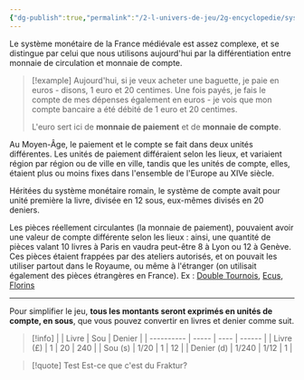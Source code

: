 ```yaml
---
{"dg-publish":true,"permalink":"/2-l-univers-de-jeu/2g-encyclopedie/systeme-monetaire/"}
---
```



Le système monétaire de la France médiévale est assez complexe, et se distingue par celui que nous utilisons aujourd'hui par la différentiation entre monnaie de circulation et monnaie de compte. 

>[!example] 
>Aujourd'hui, si je veux acheter une baguette, je paie en euros - disons, 1 euro et 20 centimes. Une fois payés, je fais le compte de mes dépenses également en euros - je vois que mon compte bancaire a été débité de 1 euro et 20 centimes. 
>
>L'euro sert ici de **monnaie de paiement** et de **monnaie de compte**.

Au Moyen-Âge, le paiement et le compte se fait dans deux unités différentes. Les unités de paiement différaient selon les lieux, et variaient région par région ou de ville en ville, tandis que les unités de compte, elles, étaient plus ou moins fixes dans l'ensemble de l'Europe au XIVe siècle. 

Héritées du système monétaire romain, le système de compte avait pour unité première la livre, divisée en 12 sous, eux-mêmes divisés en 20 deniers.

Les pièces réellement circulantes (la monnaie de paiement), pouvaient avoir une valeur de compte différente selon les lieux : ainsi, une quantité de pièces valant 10 livres à Paris en vaudra peut-être 8 à Lyon ou 12 à Genève. Ces pièces étaient frappées par des ateliers autorisés, et on pouvait les utiliser partout dans le Royaume, ou même à l'étranger (on utilisait également des pièces étrangères en France).
Ex : [Double Tournois](https://fr.wikipedia.org/wiki/Double_tournois), [Ecus](https://fr.wikipedia.org/wiki/%C3%89cu_(monnaie)), [Florins](https://fr.wikipedia.org/wiki/Florin)

----

Pour simplifier le jeu, **tous les montants seront exprimés en unités de compte, en sous**, que vous pouvez convertir en livres et denier comme suit.
>[!info]
>|            | Livre | Sou  | Denier |
>| ---------- | ----- | ---- | ------ |
>| Livre (£)  | 1     | 20   | 240    |
>| Sou (s)    | 1/20  | 1    | 12     |
>| Denier (d) | 1/240 | 1/12 | 1      |


>[!quote] Test 
>Est-ce que c'est du Fraktur?






